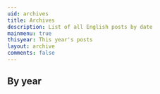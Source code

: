 ```yaml
---
uid: archives
title: Archives
description: List of all English posts by date
mainmenu: true
thisyear: This year's posts
layout: archive
comments: false
---
```

## By year
